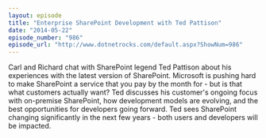 ```yaml
---
layout: episode
title: "Enterprise SharePoint Development with Ted Pattison"
date: "2014-05-22"
episode_number: "986"
episode_url: "http://www.dotnetrocks.com/default.aspx?ShowNum=986"
---
```


Carl and Richard chat with SharePoint legend Ted Pattison about his experiences with the latest version of SharePoint. Microsoft is pushing hard to make SharePoint a service that you pay by the month for - but is that what customers actually want? Ted discusses his customer's ongoing focus with on-premise SharePoint, how development models are evolving, and the best opportunities for developers going forward. Ted sees SharePoint changing significantly in the next few years - both users and developers will be impacted.
